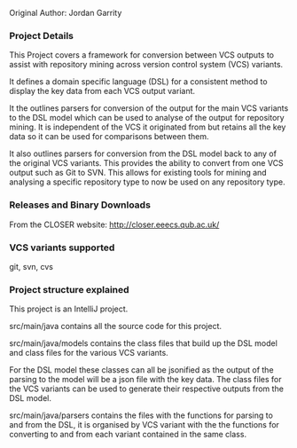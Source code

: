 Original Author: Jordan Garrity 

### Project Details
This Project covers a framework for conversion between VCS outputs 
to assist with repository mining across version control system 
(VCS) variants.

It defines a domain specific language (DSL) for a 
consistent method to display the key data from each VCS output variant.

It the outlines parsers for conversion of the output for the main VCS 
variants to the DSL model which can be used to analyse of the output 
for repository mining. It is independent of the VCS it originated from
but retains all the key data so it can be used for comparisons between them.

It also outlines parsers for conversion from the DSL model back to any of the 
original VCS variants. This provides the ability to convert from one VCS output
such as Git to SVN. This allows for existing tools for mining and analysing a specific 
repository type to now be used on any repository type.

### Releases and Binary Downloads
From the CLOSER website: http://closer.eeecs.qub.ac.uk/ 

### VCS variants supported
git, svn, cvs

### Project structure explained
This project is an IntelliJ project.

src/main/java contains all the source code for this project.

src/main/java/models contains the class files that build up the DSL
model and class files for the various VCS variants. 

For the DSL model these classes can all be jsonified as the output of the parsing 
to the model will be a json file with the key data.
The class files for the VCS variants can be used 
to generate their respective outputs from the DSL model.

src/main/java/parsers contains the files with the functions for parsing 
to and from the DSL, it is organised by VCS variant with the the functions
for converting to and from each variant contained in the same class.


